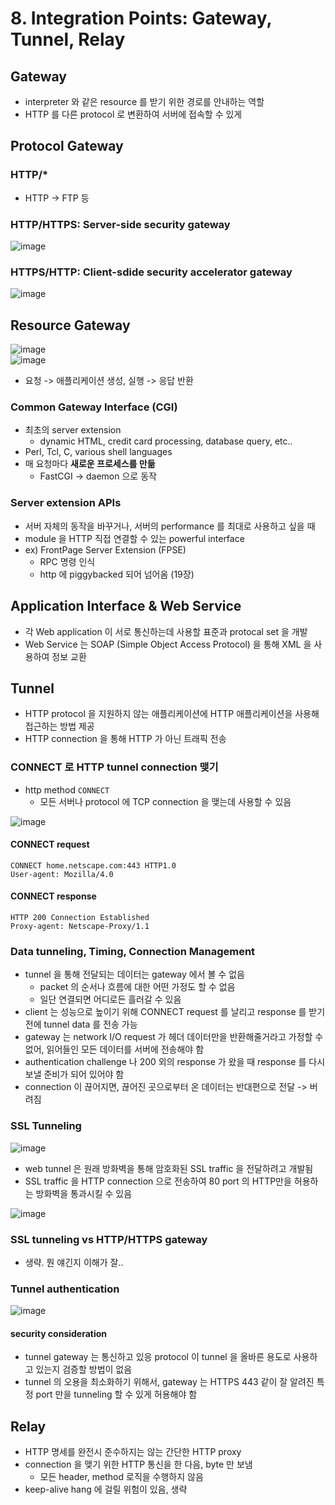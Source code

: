 # 8. Integration Points: Gateway, Tunnel, Relay
## Gateway
- interpreter 와 같은 resource 를 받기 위한 경로를 안내하는 역할
- HTTP 를 다른 protocol 로 변환하여 서버에 접속할 수 있게

## Protocol Gateway
### HTTP/*
- HTTP -> FTP 등

### HTTP/HTTPS: Server-side security gateway
![image](https://user-images.githubusercontent.com/10507662/112316659-a7c8ec80-8cee-11eb-82c3-f3193ea1ad12.png)

### HTTPS/HTTP: Client-sdide security accelerator gateway
![image](https://user-images.githubusercontent.com/10507662/112316821-cfb85000-8cee-11eb-9279-9608f2567530.png)

## Resource Gateway
![image](https://user-images.githubusercontent.com/10507662/112317248-32115080-8cef-11eb-8cf0-cc031cb05cbf.png)  
![image](https://user-images.githubusercontent.com/10507662/112317397-5a994a80-8cef-11eb-986f-ab5cfa997246.png)
- 요청 -> 애플리케이션 생성, 실행 -> 응답 반환

### Common Gateway Interface (CGI)
- 최초의 server extension
  - dynamic HTML, credit card processing, database query, etc..
- Perl, Tcl, C, various shell languages
- 매 요청마다 **새로운 프로세스를 만듦**
  - FastCGI -> daemon 으로 동작

### Server extension APIs
- 서버 자체의 동작을 바꾸거나, 서버의 performance 를 최대로 사용하고 싶을 때
- module 을 HTTP 직접 연결할 수 있는 powerful interface
- ex) FrontPage Server Extension (FPSE)
  - RPC 명령 인식
  - http 에 piggybacked 되어 넘어옴 (19장)

## Application Interface & Web Service
- 각 Web application 이 서로 통신하는데 사용할 표준과 protocal set 을 개발
- Web Service 는 SOAP (Simple Object Access Protocol) 을 통해 XML 을 사용하여 정보 교환

## Tunnel
- HTTP protocol 을 지원하지 않는 애플리케이션에 HTTP 애플리케이션을 사용해 접근하는 방법 제공
- HTTP connection 을 통해 HTTP 가 아닌 트래픽 전송

### CONNECT 로 HTTP tunnel connection 맺기
- http method `CONNECT`
  - 모든 서버나 protocol 에 TCP connection 을 맺는데 사용할 수 있음

![image](https://user-images.githubusercontent.com/10507662/112318935-e8c20080-8cf0-11eb-8d89-86fda483ceb9.png)

#### CONNECT request
```
CONNECT home.netscape.com:443 HTTP1.0
User-agent: Mozilla/4.0
```

#### CONNECT response
```
HTTP 200 Connection Established
Proxy-agent: Netscape-Proxy/1.1
```

### Data tunneling, Timing, Connection Management
- tunnel 을 통해 전달되는 데이터는 gateway 에서 볼 수 없음
  - packet 의 순서나 흐름에 대한 어떤 가정도 할 수 없음
  - 일단 연결되면 어디로든 흘러갈 수 있음
- client 는 성능으로 높이기 위해 CONNECT request 를 날리고 response 를 받기 전에 tunnel data 를 전송 가능
- gateway 는 network I/O request 가 헤더 데이터만을 반환해줄거라고 가정할 수 없어, 읽어들인 모든 데이터를 서버에 전송해야 함
- authentication challenge 나 200 외의 response 가 왔을 때 response 를 다시 보낼 준비가 되어 있어야 함
- connection 이 끊어지면, 끊어진 곳으로부터 온 데이터는 반대편으로 전달 -> 버려짐

### SSL Tunneling
![image](https://user-images.githubusercontent.com/10507662/112320068-05126d00-8cf2-11eb-90e0-1751024ee679.png)

- web tunnel 은 원래 방화벽을 통해 암호화된 SSL traffic 을 전달하려고 개발됨
- SSL traffic 을 HTTP connection 으로 전송하여 80 port 의 HTTP만을 허용하는 방화벽을 통과시킬 수 있음

![image](https://user-images.githubusercontent.com/10507662/112320188-207d7800-8cf2-11eb-94f0-18ca77f92f7e.png)

### SSL tunneling vs HTTP/HTTPS gateway
- 생략. 뭔 얘긴지 이해가 잘..

### Tunnel authentication
![image](https://user-images.githubusercontent.com/10507662/112324182-d8605480-8cf5-11eb-9c3d-f8b0b9bceed0.png)

#### security consideration
- tunnel gateway 는 통신하고 있응 protocol 이 tunnel 을 올바른 용도로 사용하고 있는지 검증할 방법이 없음
- tunnel 의 오용을 최소화하기 위해서, gateway 는 HTTPS 443 같이 잘 알려진 특정 port 만을 tunneling 할 수 있게 허용해야 함

## Relay
- HTTP 명세를 완전시 준수하지는 않는 간단한 HTTP proxy
- connection 을 맺기 위한 HTTP 통신을 한 다음, byte 만 보냄
  - 모든 header, method 로직을 수행하지 않음
- keep-alive hang 에 걸릴 위험이 있음, 생략